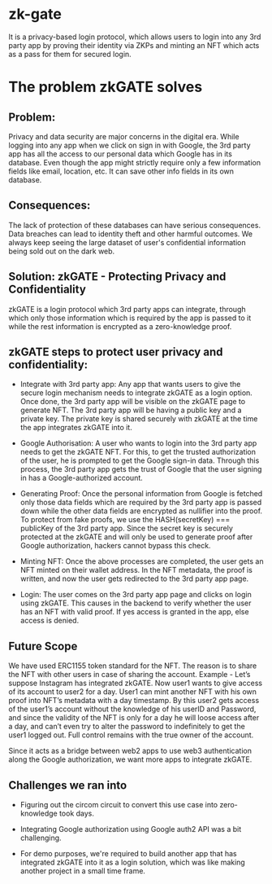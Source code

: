 # zk-gate

It is a privacy-based login protocol, which allows users to login into any 3rd party app by proving their identity via ZKPs and minting an NFT which acts as a pass for them for secured login.

# The problem zkGATE solves

## Problem:

Privacy and data security are major concerns in the digital era. While logging into any app when we click on sign in with Google, the 3rd party app has all the access to our personal data which Google has in its database. Even though the app might strictly require only a few information fields like email, location, etc. It can save other info fields in its own database.

## Consequences:

The lack of protection of these databases can have serious consequences. Data breaches can lead to identity theft and other harmful outcomes. We always keep seeing the large dataset of user's confidential information being sold out on the dark web.

## Solution: zkGATE - Protecting Privacy and Confidentiality

zkGATE is a login protocol which 3rd party apps can integrate, through which only those information which is required by the app is passed to it while the rest information is encrypted as a zero-knowledge proof. 

## zkGATE steps to protect user privacy and confidentiality:

* Integrate with 3rd party app: Any app that wants users to give the secure login mechanism needs to integrate zkGATE as a login option. Once done, the 3rd party app will be visible on the zkGATE page to generate NFT. The 3rd party app will be having a public key and a private key. The private key is shared securely with zkGATE at the time the app integrates zkGATE into it.  

* Google Authorisation: A user who wants to login into the 3rd party app needs to get the zkGATE NFT. For this, to get the trusted authorization of the user, he is prompted to get the Google sign-in data. Through this process, the 3rd party app gets the trust of Google that the user signing in has a Google-authorized account.

* Generating Proof: Once the personal information from Google is fetched only those data fields which are required by the 3rd party app is passed down while the other data fields are encrypted as nullifier into the proof. To protect from fake proofs, we use the HASH(secretKey) === publicKey of the 3rd party app. Since the secret key is securely protected at the zkGATE and will only be used to generate proof after Google authorization, hackers cannot bypass this check.

* Minting NFT: Once the above processes are completed, the user gets an NFT minted on their wallet address. In the NFT metadata, the proof is written, and now the user gets redirected to the 3rd party app page.

* Login: The user comes on the 3rd party app page and clicks on login using zkGATE. This causes in the backend to verify whether the user has an NFT with valid proof. If yes access is granted in the app, else access is denied. 

## Future Scope

We have used ERC1155 token standard for the NFT. The reason is to share the NFT with other users in case of sharing the account.
Example - Let’s suppose Instagram has integrated zkGATE. Now user1 wants to give access of its account to user2 for a day. User1 can mint another NFT with his own proof into NFT’s metadata with a day timestamp. By this user2 gets access of the user1’s account without the knowledge of his userID and Password, and since the validity of the NFT is only for a day he will loose access after a day, and can’t even try to alter the password to indefinitely to get the user1 logged out. Full control remains with the true owner of the account.

Since it acts as a bridge between web2 apps to use web3 authentication along the Google authorization, we want more apps to integrate zkGATE.

## Challenges we ran into

* Figuring out the circom circuit to convert this use case into zero-knowledge took days.

* Integrating Google authorization using Google auth2 API was a bit challenging.

* For demo purposes, we're required to build another app that has integrated zkGATE into it as a login solution, which was like making another project in a small time frame.
